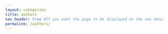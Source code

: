 ```yaml
---
layout: categories
title: authors
nav_header: true #If you want the page to be displayed on the nav menu on top of the site, leave "true" here. If not, you can leave it blank
permalink: /authors/
---
```

